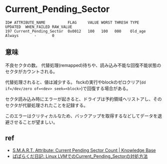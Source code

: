 # Current_Pending_Sector

```
ID# ATTRIBUTE_NAME          FLAG     VALUE WORST THRESH TYPE      UPDATED  WHEN_FAILED RAW_VALUE
197 Current_Pending_Sector  0x0012   100   100   000    Old_age   Always       -       0
```

## 意味

不良セクタの数。
代替処理(remapped)待ちや、読み込み不能な回復不能状態のセクタがカウントされる。

代替処理されると、値は減少する。
fsckの実行やblockのゼロクリア(`dd if=/dev/zero of=<dev> seek=<block>`)で回復する場合がある。

セクタ読み込み時にエラーが起きると、ドライブは予約領域へリストアし、そのセクタが代替処理されたことを記録する。

このエラーはクリティカルなため、バックアップを取得するなどしてデータを退避させることが望ましい。

## ref

 * [S.M.A.R.T. Attribute: Current Pending Sector Count | Knowledge Base](http://kb.acronis.com/content/9133)
 * [ぱぱらくだ日記: Linux LVMでのCurrent_Pending_Sectorの対処方法](http://papa3camel.blogspot.jp/2013/07/linux-lvmcurrentpendingsector.html)